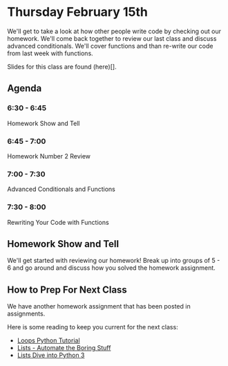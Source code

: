 # Thursday February 15th
We'll get to take a look at how other people write code by checking out our homework. We'll come back together to review our last class and discuss advanced conditionals. We'll cover functions and than re-write our code from last week with functions.

Slides for this class are found (here)[].

## Agenda
### 6:30 - 6:45
Homework Show and Tell
### 6:45 - 7:00
Homework Number 2
Review
### 7:00 - 7:30
Advanced Conditionals and Functions
### 7:30 - 8:00
Rewriting Your Code with Functions

## Homework Show and Tell
We'll get started with reviewing our homework! Break up into groups of 5 - 6 and go around and discuss how you solved the homework assignment.

## How to Prep For Next Class
We have another homework assignment that has been posted in assignments.

Here is some reading to keep you current for the next class:

- [Loops Python Tutorial](https://www.datacamp.com/community/tutorials/loops-python-tutorial)
- [Lists - Automate the Boring Stuff](https://automatetheboringstuff.com/chapter4/)
- [Lists Dive into Python 3](http://www.diveintopython3.net/native-datatypes.html#lists)
